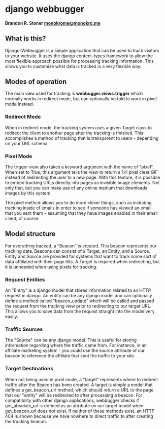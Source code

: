# django webbugger
#### Brandon R. Stoner <monokrome@monokro.me>

## What is this?

Django-Webbugger is a simple application that can be used to track visitors to
your website. It uses the django content-types framework to allow the most
flexible approach possible for processing tracking information.  This allows
you to customize what data is tracked in a very flexible way.

## Modes of operation

The main view used for tracking is **webbugger.views.trigger** which normally
works in redirect mode, but can optionally be told to work in pixel mode
instead.

### Redirect Mode

When in redirect mode, the tracking system uses a given Target class to
redirect the client to another page after the tracking is finished. This
accomplishes a method of tracking that is transparent to users - depending on
your URL schema.

### Pixel Mode

The trigger view also takes a keyword argument with the name of "pixel". When
set to True, this argument tells the view to return a 1x1 pixel clear GIF
instead of redirecting the user to a new page. With this feature, it is
possible to embed tracking URLs directly into pages as invisible image
elements. Not only that, but you can make use of any online medium that
downloads images by this system.

The pixel method allows you to do more clever things, such as including
tracking inside of emails in order to see if someone has viewed an email that
you sent them - assuming that they have images enabled in their email client,
of course.

## Model structure

For everything tracked, a "Beacon" is created. This beacon represents our
tracking data. Beacons can consist of a Target, an Entity, and a Source. Entity
and Source are provided for systems that want to track some sort of data
affiliated with their page hits. A Target is required when redirecting, but it
is unneeded when using pixels for tracking.

### Request Entities

An "Entity" is a django model that stores information related to an HTTP
request in django. An entity can be any django model and can optionally define
a method called "beacon_update" which will be called and passed the request
from the tracking view prior to redirecting to our target URL. This allows you
to save data from the request straight into the model very easily.

### Traffic Sources

The "Source" can be any django model. This is useful for storing information
regarding where the traffic came from. For instance, in an affiliate marketing
system - you could use the source attribute of our beacon to reference the
affiliate that sent the traffic to your site.

### Target Destinations

When not being used in pixel mode, a "target" represents where to redirect
traffic after the Beacon has been created. A target is simply a model that
defines a get_beacon_url method, which should return a URL to the page that our
"entity" will be redirected to after processing a beacon. For compatibility
with other django applications, webbugger checks if get_absolute_url is defined
as an attribute on our target model when get_beacon_url does not exist. If
neither of these methods exist, an HTTP 404 is shown because we have nowhere to
direct traffic to after creating the tracking beacon.
